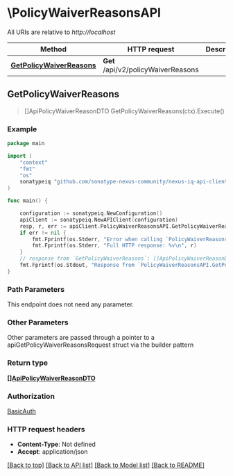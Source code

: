 # \PolicyWaiverReasonsAPI

All URIs are relative to *http://localhost*

Method | HTTP request | Description
------------- | ------------- | -------------
[**GetPolicyWaiverReasons**](PolicyWaiverReasonsAPI.md#GetPolicyWaiverReasons) | **Get** /api/v2/policyWaiverReasons | 



## GetPolicyWaiverReasons

> []ApiPolicyWaiverReasonDTO GetPolicyWaiverReasons(ctx).Execute()



### Example

```go
package main

import (
	"context"
	"fmt"
	"os"
	sonatypeiq "github.com/sonatype-nexus-community/nexus-iq-api-client-go"
)

func main() {

	configuration := sonatypeiq.NewConfiguration()
	apiClient := sonatypeiq.NewAPIClient(configuration)
	resp, r, err := apiClient.PolicyWaiverReasonsAPI.GetPolicyWaiverReasons(context.Background()).Execute()
	if err != nil {
		fmt.Fprintf(os.Stderr, "Error when calling `PolicyWaiverReasonsAPI.GetPolicyWaiverReasons``: %v\n", err)
		fmt.Fprintf(os.Stderr, "Full HTTP response: %v\n", r)
	}
	// response from `GetPolicyWaiverReasons`: []ApiPolicyWaiverReasonDTO
	fmt.Fprintf(os.Stdout, "Response from `PolicyWaiverReasonsAPI.GetPolicyWaiverReasons`: %v\n", resp)
}
```

### Path Parameters

This endpoint does not need any parameter.

### Other Parameters

Other parameters are passed through a pointer to a apiGetPolicyWaiverReasonsRequest struct via the builder pattern


### Return type

[**[]ApiPolicyWaiverReasonDTO**](ApiPolicyWaiverReasonDTO.md)

### Authorization

[BasicAuth](../README.md#BasicAuth)

### HTTP request headers

- **Content-Type**: Not defined
- **Accept**: application/json

[[Back to top]](#) [[Back to API list]](../README.md#documentation-for-api-endpoints)
[[Back to Model list]](../README.md#documentation-for-models)
[[Back to README]](../README.md)


